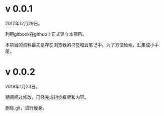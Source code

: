 # v 0.0.1

2017年12月29日。

利用gitbook在github上正式建立本项目。

本项目的资料最先是存在浏览器的书签和云笔记中。为了方便检索，汇集成小手册。

# v 0.0.2

2018年1月23日。

期间经过修改，已经完成初步框架和内容。

删除.git，进行瘦身。